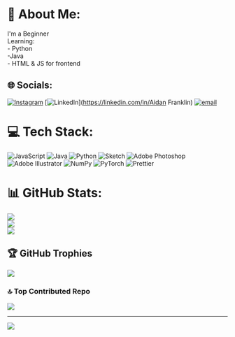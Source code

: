 # 💫 About Me:
I'm a Beginner<br>Learning:<br>- Python<br>-Java <br>- HTML & JS for frontend<br>


## 🌐 Socials:
[![Instagram](https://img.shields.io/badge/Instagram-%23E4405F.svg?logo=Instagram&logoColor=white)](https://instagram.com/aidan_740) [![LinkedIn](https://img.shields.io/badge/LinkedIn-%230077B5.svg?logo=linkedin&logoColor=white)](https://linkedin.com/in/Aidan Franklin) [![email](https://img.shields.io/badge/Email-D14836?logo=gmail&logoColor=white)](mailto:aidanfranklin111@gmail.com) 

# 💻 Tech Stack:
![JavaScript](https://img.shields.io/badge/javascript-%23323330.svg?style=flat&logo=javascript&logoColor=%23F7DF1E) ![Java](https://img.shields.io/badge/java-%23ED8B00.svg?style=flat&logo=openjdk&logoColor=white) ![Python](https://img.shields.io/badge/python-3670A0?style=flat&logo=python&logoColor=ffdd54) ![Sketch](https://img.shields.io/badge/Sketch-FFB387?style=flat&logo=sketch&logoColor=black) ![Adobe Photoshop](https://img.shields.io/badge/adobe%20photoshop-%2331A8FF.svg?style=flat&logo=adobe%20photoshop&logoColor=white) ![Adobe Illustrator](https://img.shields.io/badge/adobe%20illustrator-%23FF9A00.svg?style=flat&logo=adobe%20illustrator&logoColor=white) ![NumPy](https://img.shields.io/badge/numpy-%23013243.svg?style=flat&logo=numpy&logoColor=white) ![PyTorch](https://img.shields.io/badge/PyTorch-%23EE4C2C.svg?style=flat&logo=PyTorch&logoColor=white) ![Prettier](https://img.shields.io/badge/prettier-%23F7B93E.svg?style=flat&logo=prettier&logoColor=black)
# 📊 GitHub Stats:
![](https://github-readme-stats.vercel.app/api?username=KnoxFury&theme=transparent&hide_border=false&include_all_commits=true&count_private=false)<br/>
![](https://nirzak-streak-stats.vercel.app/?user=KnoxFury&theme=transparent&hide_border=false)<br/>
![](https://github-readme-stats.vercel.app/api/top-langs/?username=KnoxFury&theme=transparent&hide_border=false&include_all_commits=true&count_private=false&layout=compact)

## 🏆 GitHub Trophies
![](https://github-profile-trophy.vercel.app/?username=KnoxFury&theme=transparent&no-frame=true&no-bg=true&margin-w=4)

### 🔝 Top Contributed Repo
![](https://github-contributor-stats.vercel.app/api?username=KnoxFury&limit=5&theme=transparent&combine_all_yearly_contributions=true)

---
[![](https://visitcount.itsvg.in/api?id=KnoxFury&icon=6&color=0)](https://visitcount.itsvg.in)

<!-- Proudly created with GPRM ( https://gprm.itsvg.in ) -->
